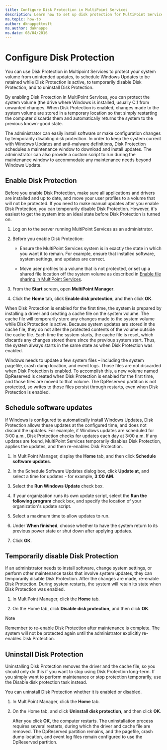 ```yaml
---
title: Configure Disk Protection in MultiPoint Services
description: Learn how to set up disk protection for MultiPoint Services
ms.topic: how-to
author: dknappettmsft
ms.author: daknappe
ms.date: 08/04/2016
---
```

# Configure Disk Protection
You can use Disk Protection in Multipoint Services to protect your system volume from unintended updates, to schedule Windows Updates to be retained while Disk Protection is active, to temporarily disable Disk Protection, and to uninstall Disk Protection.

By enabling Disk Protection in MultiPoint Services, you can protect the system volume (the drive where Windows is installed, usually C:) from unwanted changes. When Disk Protection is enabled, changes made to the system volume are stored in a temporary location so that simply restarting the computer discards them and automatically returns the system to the previous known-good state.

The administrator can easily install software or make configuration changes by temporarily disabling disk protection. In order to keep the system current with Windows Updates and anti-malware definitions, Disk Protection schedules a maintenance window to download and install updates. The administrator can also provide a custom script to run during the maintenance window to accommodate any maintenance needs beyond Windows Update.

## Enable Disk Protection
Before you enable Disk Protection, make sure all applications and drivers are installed and up to date, and move your user profiles to a volume that will not be protected. If you need to make manual updates after you enable Disk Protection, you can temporarily disable Disk Protection. However, it's easiest to get the system into an ideal state before Disk Protection is turned on.


1.  Log on to the server running MultiPoint Services as an administrator.

2.  Before you enable Disk Protection:

    -   Ensure the MultiPoint Services system is in exactly the state in which you want it to remain. For example, ensure that installed software, system settings, and updates are correct.

    -   Move user profiles to a volume that is not protected, or set up a shared file location off the system volume as described in [Enable file sharing in MultiPoint Services](Enable-file-sharing-in-MultiPoint-services.md).

3.  From the **Start** screen, open **MultiPoint Manager**.

4.  Click the **Home** tab, click **Enable disk protection**, and then click **OK**.

When Disk Protection is enabled for the first time, the system is prepared by installing a driver and creating a cache file on the system volume. The cache file will temporarily store any changes made to the system volume while Disk Protection is active. Because system updates are stored in the cache file, they do not alter the protected contents of the volume outside the cache file. Each time the system starts, the cache file is reset, which discards any changes stored there since the previous system start. Thus, the system always starts in the same state as when Disk Protection was enabled.

Windows needs to update a few system files – including the system pagefile, crash dump location, and event logs. Those files are not discarded when Disk Protection is enabled. To accomplish this, a new volume named DpReserved is created when Disk Protection is enabled for the first time, and those files are moved to that volume. The DpReserved partition is not protected, so writes to those files persist through restarts, even when Disk Protection is enabled.

## Schedule software updates
If Windows is configured to automatically install Windows Updates, Disk Protection allows these updates at the configured time, and does not discard the updates. For example, if Windows updates are scheduled for 3:00 a.m., Disk Protection checks for updates each day at 3:00 a.m. If any updates are found, MultiPoint Services temporarily disables Disk Protection, applies the updates, and then re-enables Disk Protection.

1.  In MultiPoint Manager, display the **Home** tab, and then click **Schedule software updates**.

2.  In the Schedule Software Updates dialog box, click **Update at**, and select a time for updates - for example, **3:00 AM**.

3.  Select the **Run Windows Update** check box.

4.  If your organization runs its own update script, select the **Run the following program** check box, and specify the location of your organization's update script.

5.  Select a maximum time to allow updates to run.

6.  Under **When finished**, choose whether to have the system return to its previous power state or shut down after applying updates.

7.  Click **OK**.

## Temporarily disable Disk Protection
If an administrator needs to install software, change system settings, or perform other maintenance tasks that involve system updates, they can temporarily disable Disk Protection. After the changes are made, re-enable Disk Protection. During system restarts, the system will retain its state when Disk Protection was enabled.

1.  In MultiPoint Manager, click the **Home** tab.

2.  On the Home tab, click **Disable disk protection**, and then click **OK**.

> [!NOTE]
> Remember to re-enable Disk Protection after maintenance is complete. The system will not be protected again until the administrator explicitly re-enables Disk Protection.

## Uninstall Disk Protection
Uninstalling Disk Protection removes the driver and the cache file, so you should only do this if you want to stop using Disk Protection long-term. If you simply want to perform maintenance or stop protection temporarily, use the Disable disk protection task instead.

You can uninstall Disk Protection whether it is enabled or disabled.

1.  In MultiPoint Manager, click the **Home** tab.

2.  On the Home tab, and click **Uninstall disk protection**, and then click **OK**.

    After you click **OK**, the computer restarts. The uninstallation process requires several restarts, during which the driver and cache file are removed. The DpReserved partition remains, and the pagefile, crash dump location, and event log files remain configured to use the DpReserved partition.
